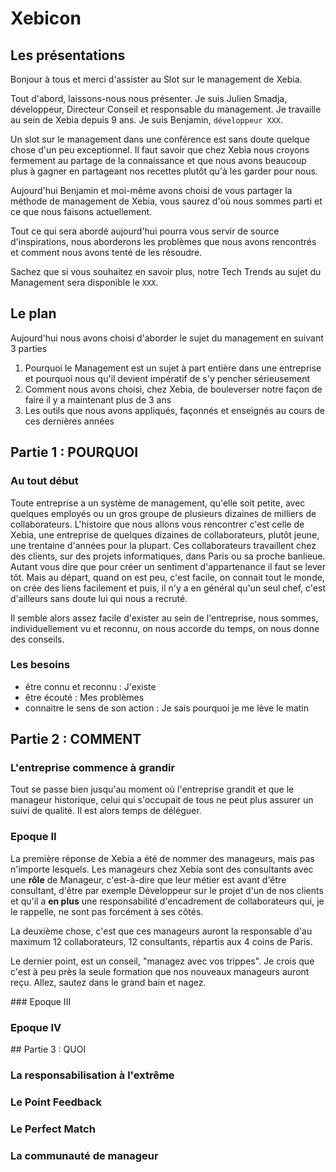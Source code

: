 # Xebicon

## Les présentations

Bonjour à tous et merci d'assister au Slot sur le management de Xebia.

Tout d'abord, laissons-nous nous présenter. Je suis Julien Smadja, développeur, Directeur Conseil et responsable du management. Je travaille au sein de Xebia depuis 9 ans.
Je suis Benjamin, `développeur XXX`.

Un slot sur le management dans une conférence est sans doute quelque chose d'un peu exceptionnel. Il faut savoir que chez Xebia nous croyons fermement au partage de la connaissance et que nous avons beaucoup plus à gagner en partageant nos recettes plutôt qu'à les garder pour nous.

Aujourd'hui Benjamin et moi-même avons choisi de vous partager la méthode de management de Xebia, vous saurez d'où nous sommes parti et ce que nous faisons actuellement.

Tout ce qui sera abordé aujourd'hui pourra vous servir de source d'inspirations, nous aborderons les problèmes que nous avons rencontrés et comment nous avons tenté de les résoudre.

Sachez que si vous souhaitez en savoir plus, notre Tech Trends au sujet du Management sera disponible le `XXX`.

## Le plan

Aujourd'hui nous avons choisi d'aborder le sujet du management en suivant 3 parties 

1) Pourquoi le Management est un sujet à part entière dans une entreprise et pourquoi nous qu'il devient impératif de s'y pencher sérieusement
2) Comment nous avons choisi, chez Xebia, de bouleverser notre façon de faire il y a maintenant plus de 3 ans
3) Les outils que nous avons appliqués, façonnés et enseignés au cours de ces dernières années

## Partie 1 : POURQUOI

### Au tout début
Toute entreprise a un système de management, qu'elle soit petite, avec quelques employés ou un gros groupe de plusieurs dizaines de milliers de collaborateurs. L'histoire que nous allons vous rencontrer c'est celle de Xebia, une entreprise de quelques dizaines de collaborateurs, plutôt jeune, une trentaine d'années pour la plupart. Ces collaborateurs travaillent chez des clients, sur des projets informatiques, dans Paris ou sa proche banlieue. Autant vous dire que pour créer un sentiment d'appartenance il faut se lever tôt. Mais au départ, quand on est peu, c'est facile, on connait tout le monde, on crée des liens facilement et puis, il n'y a en général qu'un seul chef, c'est d'ailleurs sans doute lui qui nous a recruté.

Il semble alors assez facile d'exister au sein de l'entreprise, nous sommes, individuellement vu et reconnu, on nous accorde du temps, on nous donne des conseils.

### Les besoins
- être connu et reconnu : J'existe
- être écouté : Mes problèmes
- connaitre le sens de son action : Je sais pourquoi je me lève le matin

## Partie 2 : COMMENT

### L'entreprise commence à grandir
Tout se passe bien jusqu'au moment où l'entreprise grandit et que le manageur historique, celui qui s'occupait de tous ne peut plus assurer un suivi de qualité. Il est alors temps de déléguer.

### Epoque II
La première réponse de Xebia a été de nommer des manageurs, mais pas n'importe lesquels. Les manageurs chez Xebia sont des consultants avec une **rôle** de Manageur, c'est-à-dire que leur métier est avant d'être consultant, d'être par exemple Développeur sur le projet d'un de nos clients et qu'il a **en plus** une responsabilité d'encadrement de collaborateurs qui, je le rappelle, ne sont pas forcément à ses côtés.

La deuxième chose, c'est que ces manageurs auront la responsable d'au maximum 12 collaborateurs, 12 consultants, répartis aux 4 coins de Paris.

Le dernier point, est un conseil, "managez avec vos trippes". Je crois que c'est à peu près la seule formation que nos nouveaux manageurs auront reçu. Allez, sautez dans le grand bain et nagez.

### Epoque III

### Epoque IV

## Partie 3 : QUOI

### La responsabilisation à l'extrême

### Le Point Feedback

### Le Perfect Match

### La communauté de manageur
